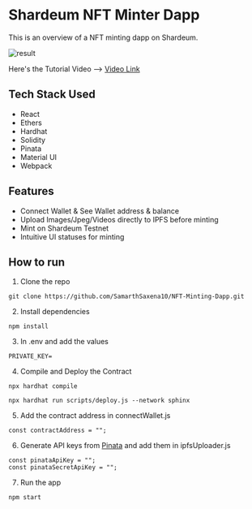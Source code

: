 # Shardeum NFT Minter Dapp

This is an overview of a NFT minting dapp on Shardeum.

![result](https://iili.io/HsyW8fS.png)

Here's the Tutorial Video --> [Video Link](https://youtu.be/NTwpC_HVLP8)

## Tech Stack Used

- React
- Ethers
- Hardhat
- Solidity
- Pinata
- Material UI
- Webpack

## Features

- Connect Wallet & See Wallet address & balance
- Upload Images/Jpeg/Videos directly to IPFS before minting
- Mint on Shardeum Testnet
- Intuitive UI statuses for minting

## How to run

1. Clone the repo

```shell
git clone https://github.com/SamarthSaxena10/NFT-Minting-Dapp.git
```

2. Install dependencies

```shell
npm install
```

3. In .env and add the values

```shell
PRIVATE_KEY=
```

4. Compile and Deploy the Contract

```shell
npx hardhat compile

npx hardhat run scripts/deploy.js --network sphinx
```

5. Add the contract address in connectWallet.js

```shell
const contractAddress = "";
```

6. Generate API keys from [Pinata](https://pinata.cloud/) and add them in ipfsUploader.js

```shell
const pinataApiKey = "";
const pinataSecretApiKey = "";
```

7. Run the app

```shell
npm start
```

